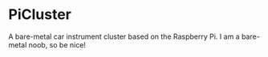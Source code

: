 PiCluster
=========

A bare-metal car instrument cluster based on the Raspberry Pi. I am a bare-metal noob, so be nice!
